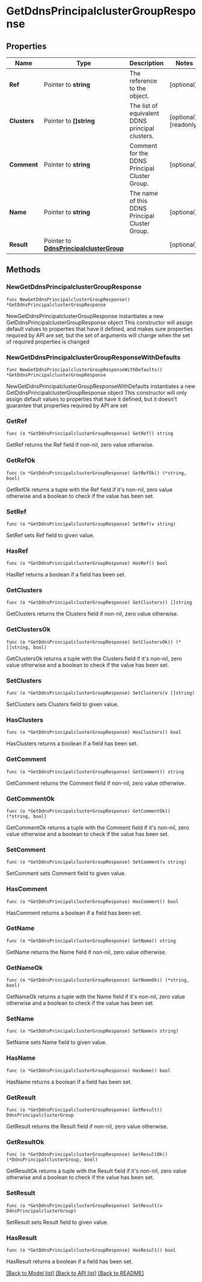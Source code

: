 # GetDdnsPrincipalclusterGroupResponse

## Properties

Name | Type | Description | Notes
------------ | ------------- | ------------- | -------------
**Ref** | Pointer to **string** | The reference to the object. | [optional] 
**Clusters** | Pointer to **[]string** | The list of equivalent DDNS principal clusters. | [optional] [readonly] 
**Comment** | Pointer to **string** | Comment for the DDNS Principal Cluster Group. | [optional] 
**Name** | Pointer to **string** | The name of this DDNS Principal Cluster Group. | [optional] 
**Result** | Pointer to [**DdnsPrincipalclusterGroup**](DdnsPrincipalclusterGroup.md) |  | [optional] 

## Methods

### NewGetDdnsPrincipalclusterGroupResponse

`func NewGetDdnsPrincipalclusterGroupResponse() *GetDdnsPrincipalclusterGroupResponse`

NewGetDdnsPrincipalclusterGroupResponse instantiates a new GetDdnsPrincipalclusterGroupResponse object
This constructor will assign default values to properties that have it defined,
and makes sure properties required by API are set, but the set of arguments
will change when the set of required properties is changed

### NewGetDdnsPrincipalclusterGroupResponseWithDefaults

`func NewGetDdnsPrincipalclusterGroupResponseWithDefaults() *GetDdnsPrincipalclusterGroupResponse`

NewGetDdnsPrincipalclusterGroupResponseWithDefaults instantiates a new GetDdnsPrincipalclusterGroupResponse object
This constructor will only assign default values to properties that have it defined,
but it doesn't guarantee that properties required by API are set

### GetRef

`func (o *GetDdnsPrincipalclusterGroupResponse) GetRef() string`

GetRef returns the Ref field if non-nil, zero value otherwise.

### GetRefOk

`func (o *GetDdnsPrincipalclusterGroupResponse) GetRefOk() (*string, bool)`

GetRefOk returns a tuple with the Ref field if it's non-nil, zero value otherwise
and a boolean to check if the value has been set.

### SetRef

`func (o *GetDdnsPrincipalclusterGroupResponse) SetRef(v string)`

SetRef sets Ref field to given value.

### HasRef

`func (o *GetDdnsPrincipalclusterGroupResponse) HasRef() bool`

HasRef returns a boolean if a field has been set.

### GetClusters

`func (o *GetDdnsPrincipalclusterGroupResponse) GetClusters() []string`

GetClusters returns the Clusters field if non-nil, zero value otherwise.

### GetClustersOk

`func (o *GetDdnsPrincipalclusterGroupResponse) GetClustersOk() (*[]string, bool)`

GetClustersOk returns a tuple with the Clusters field if it's non-nil, zero value otherwise
and a boolean to check if the value has been set.

### SetClusters

`func (o *GetDdnsPrincipalclusterGroupResponse) SetClusters(v []string)`

SetClusters sets Clusters field to given value.

### HasClusters

`func (o *GetDdnsPrincipalclusterGroupResponse) HasClusters() bool`

HasClusters returns a boolean if a field has been set.

### GetComment

`func (o *GetDdnsPrincipalclusterGroupResponse) GetComment() string`

GetComment returns the Comment field if non-nil, zero value otherwise.

### GetCommentOk

`func (o *GetDdnsPrincipalclusterGroupResponse) GetCommentOk() (*string, bool)`

GetCommentOk returns a tuple with the Comment field if it's non-nil, zero value otherwise
and a boolean to check if the value has been set.

### SetComment

`func (o *GetDdnsPrincipalclusterGroupResponse) SetComment(v string)`

SetComment sets Comment field to given value.

### HasComment

`func (o *GetDdnsPrincipalclusterGroupResponse) HasComment() bool`

HasComment returns a boolean if a field has been set.

### GetName

`func (o *GetDdnsPrincipalclusterGroupResponse) GetName() string`

GetName returns the Name field if non-nil, zero value otherwise.

### GetNameOk

`func (o *GetDdnsPrincipalclusterGroupResponse) GetNameOk() (*string, bool)`

GetNameOk returns a tuple with the Name field if it's non-nil, zero value otherwise
and a boolean to check if the value has been set.

### SetName

`func (o *GetDdnsPrincipalclusterGroupResponse) SetName(v string)`

SetName sets Name field to given value.

### HasName

`func (o *GetDdnsPrincipalclusterGroupResponse) HasName() bool`

HasName returns a boolean if a field has been set.

### GetResult

`func (o *GetDdnsPrincipalclusterGroupResponse) GetResult() DdnsPrincipalclusterGroup`

GetResult returns the Result field if non-nil, zero value otherwise.

### GetResultOk

`func (o *GetDdnsPrincipalclusterGroupResponse) GetResultOk() (*DdnsPrincipalclusterGroup, bool)`

GetResultOk returns a tuple with the Result field if it's non-nil, zero value otherwise
and a boolean to check if the value has been set.

### SetResult

`func (o *GetDdnsPrincipalclusterGroupResponse) SetResult(v DdnsPrincipalclusterGroup)`

SetResult sets Result field to given value.

### HasResult

`func (o *GetDdnsPrincipalclusterGroupResponse) HasResult() bool`

HasResult returns a boolean if a field has been set.


[[Back to Model list]](../README.md#documentation-for-models) [[Back to API list]](../README.md#documentation-for-api-endpoints) [[Back to README]](../README.md)


